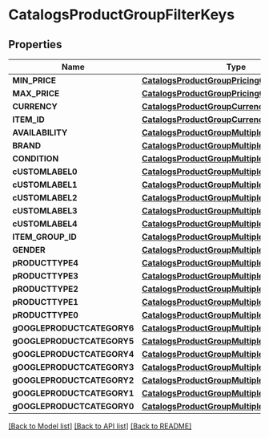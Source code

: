# CatalogsProductGroupFilterKeys

## Properties
Name | Type | Description | Notes
------------ | ------------- | ------------- | -------------
**MIN_PRICE** | [**CatalogsProductGroupPricingCriteria**](.md) |  | 
**MAX_PRICE** | [**CatalogsProductGroupPricingCriteria**](.md) |  | 
**CURRENCY** | [**CatalogsProductGroupCurrencyCriteria**](.md) |  | 
**ITEM_ID** | [**CatalogsProductGroupCurrencyCriteria**](.md) |  | 
**AVAILABILITY** | [**CatalogsProductGroupMultipleStringCriteria**](.md) |  | 
**BRAND** | [**CatalogsProductGroupMultipleStringCriteria**](.md) |  | 
**CONDITION** | [**CatalogsProductGroupMultipleStringCriteria**](.md) |  | 
**cUSTOMLABEL0** | [**CatalogsProductGroupMultipleStringCriteria**](.md) |  | 
**cUSTOMLABEL1** | [**CatalogsProductGroupMultipleStringCriteria**](.md) |  | 
**cUSTOMLABEL2** | [**CatalogsProductGroupMultipleStringCriteria**](.md) |  | 
**cUSTOMLABEL3** | [**CatalogsProductGroupMultipleStringCriteria**](.md) |  | 
**cUSTOMLABEL4** | [**CatalogsProductGroupMultipleStringCriteria**](.md) |  | 
**ITEM_GROUP_ID** | [**CatalogsProductGroupMultipleStringCriteria**](.md) |  | 
**GENDER** | [**CatalogsProductGroupMultipleStringCriteria**](.md) |  | 
**pRODUCTTYPE4** | [**CatalogsProductGroupMultipleStringListCriteria**](.md) |  | 
**pRODUCTTYPE3** | [**CatalogsProductGroupMultipleStringListCriteria**](.md) |  | 
**pRODUCTTYPE2** | [**CatalogsProductGroupMultipleStringListCriteria**](.md) |  | 
**pRODUCTTYPE1** | [**CatalogsProductGroupMultipleStringListCriteria**](.md) |  | 
**pRODUCTTYPE0** | [**CatalogsProductGroupMultipleStringListCriteria**](.md) |  | 
**gOOGLEPRODUCTCATEGORY6** | [**CatalogsProductGroupMultipleStringListCriteria**](.md) |  | 
**gOOGLEPRODUCTCATEGORY5** | [**CatalogsProductGroupMultipleStringListCriteria**](.md) |  | 
**gOOGLEPRODUCTCATEGORY4** | [**CatalogsProductGroupMultipleStringListCriteria**](.md) |  | 
**gOOGLEPRODUCTCATEGORY3** | [**CatalogsProductGroupMultipleStringListCriteria**](.md) |  | 
**gOOGLEPRODUCTCATEGORY2** | [**CatalogsProductGroupMultipleStringListCriteria**](.md) |  | 
**gOOGLEPRODUCTCATEGORY1** | [**CatalogsProductGroupMultipleStringListCriteria**](.md) |  | 
**gOOGLEPRODUCTCATEGORY0** | [**CatalogsProductGroupMultipleStringListCriteria**](.md) |  | 

[[Back to Model list]](../README.md#documentation-for-models) [[Back to API list]](../README.md#documentation-for-api-endpoints) [[Back to README]](../README.md)


